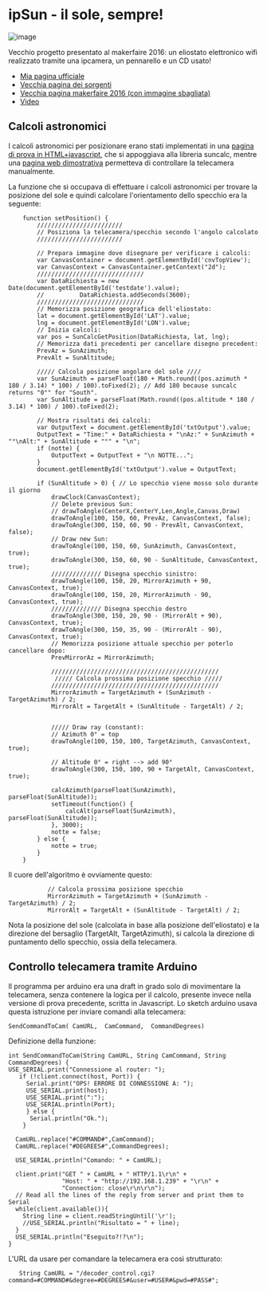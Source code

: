 # ipSun - il sole, sempre!

![image](https://github.com/jumpjack/heliostat/assets/1620953/ef235171-2cf4-443f-badb-16915fe94733)


Vecchio progetto presentato al makerfaire 2016: un eliostato elettronico wifi realizzato tramite una ipcamera, un pennarello e un CD usato!

- [Mia pagina ufficiale](https://jumpjack.wixsite.com/progetti/ipsun)
- [Vecchia pagina dei sorgenti](https://jumpjack.wixsite.com/progetti/sorgenti-ipsun)
- [Vecchia pagina makerfaire 2016 (con immagine sbagliata)](https://makerfairerome.eu/it/espositori/?edition=2016&exhibit=626)
- [Video](https://www.youtube.com/watch?v=MaHDBx17t8A)

## Calcoli astronomici

I calcoli astronomici per posizionare erano stati implementati  in una [pagina di prova in HTML+javascript](https://github.com/jumpjack/heliostat/blob/main/ipSun/SunPositionCalculator101.html), che si appoggiava alla libreria suncalc, mentre una [pagina web dimostrativa](https://github.com/jumpjack/heliostat/blob/main/ipSun/interfaccia-001.html) permetteva di controllare la telecamera manualmente.

La funzione che si occupava di effettuare i calcoli astronomici per trovare la posizione del sole e quindi calcolare l'orientamento dello specchio era la seguente:

```
	function setPosition() {
	    ////////////////////////
	    // Posiziona la telecamera/specchio secondo l'angolo calcolato
	    ////////////////////////

	    // Prepara immagine dove disegnare per verificare i calcoli:
	    var CanvasContainer = document.getElementById('cnvTopView');
	    var CanvasContext = CanvasContainer.getContext("2d");
	    //////////////////////////////
	    var DataRichiesta = new Date(document.getElementById('testdate').value);
	    //			DataRichiesta.addSeconds(3600);
	    //////////////////////////////
	    // Memorizza posizione geografica dell'eliostato:
	    lat = document.getElementById('LAT').value;
	    lng = document.getElementById('LON').value;
	    // Inizia calcoli:
	    var pos = SunCalcGetPosition(DataRichiesta, lat, lng);
	    // Memorizza dati precedenti per cancellare disegno precedent:
	    PrevAz = SunAzimuth;
	    PrevAlt = SunAltitude;

	    ///// Calcola posizione angolare del sole ////
	    var SunAzimuth = parseFloat(180 + Math.round((pos.azimuth * 180 / 3.14) * 100) / 100).toFixed(2); // Add 180 because suncalc returns "0°" for "South".
	    var SunAltitude = parseFloat(Math.round((pos.altitude * 180 / 3.14) * 100) / 100).toFixed(2);

	    // Mostra risultati dei calcoli:
	    var OutputText = document.getElementById('txtOutput').value;
	    OutputText = "Time:" + DataRichiesta + "\nAz:" + SunAzimuth + "°\nAlt:" + SunAltitude + "°" + "\n";
	    if (notte) {
	        OutputText = OutputText + "\n NOTTE...";
	    }
	    document.getElementById('txtOutput').value = OutputText;

	    if (SunAltitude > 0) { // Lo specchio viene mosso solo durante il giorno
	        drawClock(CanvasContext);
	        // Delete previous Sun:
	        // drawToAngle(CenterX,CenterY,Len,Angle,Canvas,Draw)
	        drawToAngle(100, 150, 60, PrevAz, CanvasContext, false);
	        drawToAngle(300, 150, 60, 90 - PrevAlt, CanvasContext, false);
	        // Draw new Sun:
	        drawToAngle(100, 150, 60, SunAzimuth, CanvasContext, true);
	        drawToAngle(300, 150, 60, 90 - SunAltitude, CanvasContext, true);
	        ////////////// Disegna specchio sinistro:
	        drawToAngle(100, 150, 20, MirrorAzimuth + 90, CanvasContext, true);
	        drawToAngle(100, 150, 20, MirrorAzimuth - 90, CanvasContext, true);
	        ////////////// Disegna specchio destro
	        drawToAngle(300, 150, 20, 90 - (MirrorAlt + 90), CanvasContext, true);
	        drawToAngle(300, 150, 35, 90 - (MirrorAlt - 90), CanvasContext, true);
	        // Memorizza posizione attuale specchio per poterlo cancellare dopo:
	        PrevMirrorAz = MirrorAzimuth;

            ///////////////////////////////////////////////
	         ///// Calcola prossima posizione specchio /////
            ///////////////////////////////////////////////
	        MirrorAzimuth = TargetAzimuth + (SunAzimuth - TargetAzimuth) / 2;
	        MirrorAlt = TargetAlt + (SunAltitude - TargetAlt) / 2;


	        ///// Draw ray (constant):
	        // Azimuth 0° = top
	        drawToAngle(100, 150, 100, TargetAzimuth, CanvasContext, true);

	        // Altitude 0° = right --> add 90°
	        drawToAngle(300, 150, 100, 90 + TargetAlt, CanvasContext, true);

	        calcAzimuth(parseFloat(SunAzimuth), parseFloat(SunAltitude));
	        setTimeout(function() {
	            calcAlt(parseFloat(SunAzimuth), parseFloat(SunAltitude));
	        }, 3000);
	        notte = false;
	    } else {
	        notte = true;
	    }
	}
 ```

Il cuore dell'algoritmo è ovviamente questo:

 ```
	        // Calcola prossima posizione specchio
	        MirrorAzimuth = TargetAzimuth + (SunAzimuth - TargetAzimuth) / 2;
	        MirrorAlt = TargetAlt + (SunAltitude - TargetAlt) / 2;
 ```

Nota la posizione del sole (calcolata in base alla posizione dell'eliostato) e la direzione del bersaglio (TargetAlt, TargetAzimuth), si calcola la direzione di puntamento dello specchio, ossia della telecamera.


## Controllo telecamera tramite Arduino

Il programma per arduino era una draft in grado solo di movimentare la telecamera, senza contenere la logica per il calcolo, presente invece nella versione di prova precedente, scritta in Javascript. Lo sketch arduino usava questa istruzione per inviare comandi alla telecamera:

`SendCommandToCam( CamURL,  CamCommand,  CommandDegrees)`

Definizione della funzione:
```
int SendCommandToCam(String CamURL, String CamCommand, String CommandDegrees) {
USE_SERIAL.print("Connessione al router: ");
   if (!client.connect(host, Port)) {
     Serial.print("OPS! ERRORE DI CONNESSIONE A: ");   
     USE_SERIAL.print(host);
     USE_SERIAL.print(":");
     USE_SERIAL.println(Port);
     } else {
      Serial.println("Ok.");
    } 
  
  CamURL.replace("#COMMAND#",CamCommand);
  CamURL.replace("#DEGREES#",CommandDegrees);
  
  USE_SERIAL.println("Comando: " + CamURL);

  client.print("GET " + CamURL + " HTTP/1.1\r\n" +
               "Host: " + "http://192.168.1.239" + "\r\n" + 
               "Connection: close\r\n\r\n");
  // Read all the lines of the reply from server and print them to Serial
  while(client.available()){
    String line = client.readStringUntil('\r');
    //USE_SERIAL.println("Risultato = " + line);
  }
  USE_SERIAL.println("Eseguito?!?\n");
}
```

L'URL da usare per comandare la telecamera era così strutturato:
```
   String CamURL = "/decoder_control.cgi?command=#COMMAND#&degree=#DEGREES#&user=#USER#&pwd=#PASS#";
```

